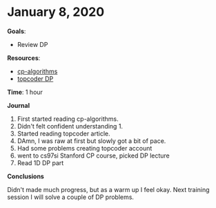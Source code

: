 # January 8, 2020

**Goals**: 
- Review DP

**Resources**:
- [cp-algorithms](https://cp-algorithms.com/dynamic_programming/divide-and-conquer-dp.html)
- [topcoder DP](https://www.topcoder.com/community/competitive-programming/tutorials/dynamic-programming-from-novice-to-advanced/)

**Time**: 1 hour

**Journal**

1. First started reading cp-algorithms.
2. Didn't felt confident understanding 1.
3. Started reading topcoder article.
4. DAmn, I was raw at first but slowly got a bit of pace.
5. Had some problems creating topcoder account
6. went to cs97si Stanford CP course, picked DP lecture
7. Read 1D DP part

**Conclusions**

Didn't made much progress, but as a warm up I feel okay. Next training session I will solve a couple of DP problems.
